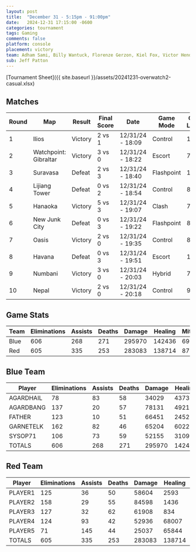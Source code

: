 ```yaml
---
layout: post
title:  "December 31 - 5:15pm - 91:00pm"
date:   2024-12-31 17:15:00 -0600
categories: tournament
tags: Gaming
comments: false
platform: console
placement: victory
team: Adham Sami, Billy Wantuck, Florenze Gerzon, Kiel Fox, Victor Henderson
sub: Jeff Patton
---
```

[Tournament Sheet]({{ site.baseurl }}/assets/20241231-overwatch2-casual.xlsx)

## Matches

| Round | Map                        | Result   | Final Score | Date               | Game Mode   | Game Length | Scoreboard |
|-------|----------------------------|----------|-------------|--------------------|-------------|-------------|------------|
| 1     | Ilios                      | Victory  | 2 vs 1      | 12/31/24 - 18:09   | Control     | 12:28       | [Match 1](https://prdwebappstorage.blob.core.windows.net/sysop71/20241231/match-1.jpg) |
| 2     | Watchpoint: Gibraltar      | Victory  | 3 vs 0      | 12/31/24 - 18:22   | Escort      | 7:25        | [Match 2](https://prdwebappstorage.blob.core.windows.net/sysop71/20241231/match-2.jpg) |
| 3     | Suravasa                   | Defeat   | 2 vs 3      | 12/31/24 - 18:40   | Flashpoint  | 11:50       | [Match 3](https://prdwebappstorage.blob.core.windows.net/sysop71/20241231/match-3.jpg) |
| 4     | Lijiang Tower              | Defeat   | 0 vs 2      | 12/31/24 - 18:54   | Control     | 8:25        | [Match 4](https://prdwebappstorage.blob.core.windows.net/sysop71/20241231/match-4.jpg) |
| 5     | Hanaoka                    | Victory  | 5 vs 3      | 12/31/24 - 19:07   | Clash       | 7:44        | [Match 5](https://prdwebappstorage.blob.core.windows.net/sysop71/20241231/match-5.jpg) |
| 6     | New Junk City              | Defeat   | 0 vs 3      | 12/31/24 - 19:22   | Flashpoint  | 8:53        | [Match 6](https://prdwebappstorage.blob.core.windows.net/sysop71/20241231/match-6.jpg) |
| 7     | Oasis                      | Victory  | 2 vs 0      | 12/31/24 - 19:35   | Control     | 8:34        | [Match 7](https://prdwebappstorage.blob.core.windows.net/sysop71/20241231/match-7.jpg) |
| 8     | Havana                     | Defeat   | 0 vs 3      | 12/31/24 - 19:51   | Escort      | 10:27       | [Match 8](https://prdwebappstorage.blob.core.windows.net/sysop71/20241231/match-8.jpg) |
| 9     | Numbani                    | Victory  | 3 vs 0      | 12/31/24 - 20:03   | Hybrid      | 7:33        | [Match 9](https://prdwebappstorage.blob.core.windows.net/sysop71/20241231/match-9.jpg) |
| 10    | Nepal                      | Victory  | 2 vs 0      | 12/31/24 - 20:18   | Control     | 9:16        | [Match 10](https://prdwebappstorage.blob.core.windows.net/sysop71/20241231/match-10-.jpg) |

## Game Stats

| Team | Eliminations | Assists | Deaths | Damage | Healing | Mitigation |
|------|--------------|---------|--------|--------|---------|------------|
| Blue | 606          | 268     | 271    | 295970 | 142436  | 69729      |
| Red  | 605          | 335     | 253    | 283083 | 138714  | 87464      |

## Blue Team

| Player    | Eliminations | Assists | Deaths | Damage | Healing | Mitigation |
|-----------|--------------|---------|--------|--------|---------|------------|
| AGARDHAIL | 78           | 83      | 58     | 34029  | 43739   | 15352      |
| AGARDBANG | 137          | 20      | 57     | 78131  | 4921    | 2356       |
| FATHER    | 123          | 10      | 51     | 66451  | 2452    | 2747       |
| GARNETELK | 162          | 82      | 46     | 65204  | 60227   | 4486       |
| SYSOP71   | 106          | 73      | 59     | 52155  | 31097   | 44788      |
| TOTALS    | 606          | 268     | 271    | 295970 | 142436  | 69729      |

## Red Team

| Player   | Eliminations | Assists | Deaths | Damage | Healing | Mitigation |
|----------|--------------|---------|--------|--------|---------|------------|
| PLAYER1  | 125          | 36      | 50     | 58604  | 2593    | 70447      |
| PLAYER2  | 158          | 29      | 55     | 84598  | 1436    | 7699       |
| PLAYER3  | 127          | 32      | 62     | 61908  | 834     | 5025       |
| PLAYER4  | 124          | 93      | 42     | 52936  | 68007   | 2578       |
| PLAYER5  | 71           | 145     | 44     | 25037  | 65844   | 1715       |
| TOTALS   | 605          | 335     | 253    | 283083 | 138714  | 87464      |
